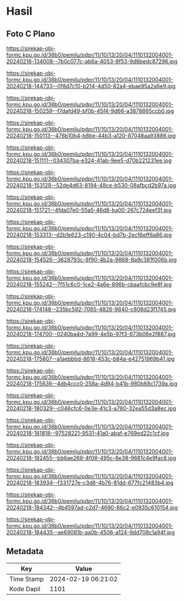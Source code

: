 # Hasil

## Foto C Plano

https://sirekap-obj-formc.kpu.go.id/36b0/pemilu/pdpr/11/10/13/20/04/1110132004001-20240218-134008--7b0c077c-ab6a-4053-8f53-9d6bedc87296.jpg

https://sirekap-obj-formc.kpu.go.id/36b0/pemilu/pdpr/11/10/13/20/04/1110132004001-20240218-144733--0f8d7c10-b214-4d50-82a4-ebae95a2a6e9.jpg

https://sirekap-obj-formc.kpu.go.id/36b0/pemilu/pdpr/11/10/13/20/04/1110132004001-20240218-150259--f7dafd49-bf0b-45f4-9d66-a3878865ccb0.jpg

https://sirekap-obj-formc.kpu.go.id/36b0/pemilu/pdpr/11/10/13/20/04/1110132004001-20240218-150113--476b10b4-b8be-44b3-a120-87048aa93886.jpg

https://sirekap-obj-formc.kpu.go.id/36b0/pemilu/pdpr/11/10/13/20/04/1110132004001-20240218-151111--034307ba-e324-41ab-9ee5-d70b221231ee.jpg

https://sirekap-obj-formc.kpu.go.id/36b0/pemilu/pdpr/11/10/13/20/04/1110132004001-20240218-153128--52de4d63-8194-48ce-b530-08afbcd2b97a.jpg

https://sirekap-obj-formc.kpu.go.id/36b0/pemilu/pdpr/11/10/13/20/04/1110132004001-20240218-151721--4fda07e0-55a5-46d8-ba00-267c724eef3f.jpg

https://sirekap-obj-formc.kpu.go.id/36b0/pemilu/pdpr/11/10/13/20/04/1110132004001-20240218-153313--d2b1e623-c190-4c04-bd7b-2ecf6eff6a86.jpg

https://sirekap-obj-formc.kpu.go.id/36b0/pemilu/pdpr/11/10/13/20/04/1110132004001-20240218-154526--3628793c-8f90-4b2a-9868-8a9c381f006b.jpg

https://sirekap-obj-formc.kpu.go.id/36b0/pemilu/pdpr/11/10/13/20/04/1110132004001-20240218-155242--7f51c6c0-1ce2-4a6e-896b-cbaafcbc9e8f.jpg

https://sirekap-obj-formc.kpu.go.id/36b0/pemilu/pdpr/11/10/13/20/04/1110132004001-20240218-174148--235bc592-7065-4826-9840-c808d23f1745.jpg

https://sirekap-obj-formc.kpu.go.id/36b0/pemilu/pdpr/11/10/13/20/04/1110132004001-20240218-174700--0240ba4d-7a99-4e5b-97f3-873b06e2f887.jpg

https://sirekap-obj-formc.kpu.go.id/36b0/pemilu/pdpr/11/10/13/20/04/1110132004001-20240218-175807--a1aebbbd-8618-453c-b84a-e42751969b41.jpg

https://sirekap-obj-formc.kpu.go.id/36b0/pemilu/pdpr/11/10/13/20/04/1110132004001-20240218-175636--4db4ccc0-258a-4d94-b41b-980b68c1739a.jpg

https://sirekap-obj-formc.kpu.go.id/36b0/pemilu/pdpr/11/10/13/20/04/1110132004001-20240218-180329--c046cfc6-0e3e-41c3-a780-32ea55d3a8ec.jpg

https://sirekap-obj-formc.kpu.go.id/36b0/pemilu/pdpr/11/10/13/20/04/1110132004001-20240218-181818--97528221-9531-41a0-abaf-e769ed22c1cf.jpg

https://sirekap-obj-formc.kpu.go.id/36b0/pemilu/pdpr/11/10/13/20/04/1110132004001-20240218-182455--bb6ae268-4f08-495c-8e38-9681c4e9fac8.jpg

https://sirekap-obj-formc.kpu.go.id/36b0/pemilu/pdpr/11/10/13/20/04/1110132004001-20240218-183934--f331727e-c3d6-4b76-81dd-677fc21483b4.jpg

https://sirekap-obj-formc.kpu.go.id/36b0/pemilu/pdpr/11/10/13/20/04/1110132004001-20240218-184342--4b4597ad-c2d7-4690-86c2-e0935c610154.jpg

https://sirekap-obj-formc.kpu.go.id/36b0/pemilu/pdpr/11/10/13/20/04/1110132004001-20240218-184435--ae69081b-aa0b-4506-a124-9dd708c1a94f.jpg


## Metadata

| Key        | Value               |
| ---------- | ------------------- |
| Time Stamp | 2024-02-19 06:21:02 |
| Kode Dapil | 1101                |



